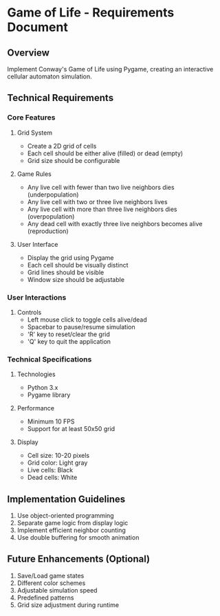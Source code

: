 # Game of Life - Requirements Document

## Overview
Implement Conway's Game of Life using Pygame, creating an interactive cellular automaton simulation.

## Technical Requirements

### Core Features
1. Grid System
   - Create a 2D grid of cells
   - Each cell should be either alive (filled) or dead (empty)
   - Grid size should be configurable

2. Game Rules
   - Any live cell with fewer than two live neighbors dies (underpopulation)
   - Any live cell with two or three live neighbors lives
   - Any live cell with more than three live neighbors dies (overpopulation)
   - Any dead cell with exactly three live neighbors becomes alive (reproduction)

3. User Interface
   - Display the grid using Pygame
   - Each cell should be visually distinct
   - Grid lines should be visible
   - Window size should be adjustable

### User Interactions
1. Controls
   - Left mouse click to toggle cells alive/dead
   - Spacebar to pause/resume simulation
   - 'R' key to reset/clear the grid
   - 'Q' key to quit the application

### Technical Specifications
1. Technologies
   - Python 3.x
   - Pygame library

2. Performance
   - Minimum 10 FPS
   - Support for at least 50x50 grid

3. Display
   - Cell size: 10-20 pixels
   - Grid color: Light gray
   - Live cells: Black
   - Dead cells: White

## Implementation Guidelines
1. Use object-oriented programming
2. Separate game logic from display logic
3. Implement efficient neighbor counting
4. Use double buffering for smooth animation

## Future Enhancements (Optional)
1. Save/Load game states
2. Different color schemes
3. Adjustable simulation speed
4. Predefined patterns
5. Grid size adjustment during runtime
